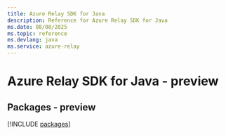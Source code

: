 ```yaml
---
title: Azure Relay SDK for Java
description: Reference for Azure Relay SDK for Java
ms.date: 08/08/2025
ms.topic: reference
ms.devlang: java
ms.service: azure-relay
---
```

# Azure Relay SDK for Java - preview
## Packages - preview
[!INCLUDE [packages](relay-index.md)]